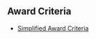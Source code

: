 ## Award Criteria

* [Simplified Award Criteria](https://drive.google.com/open?id=18RKw1AEAUMldQgUvEuzR-DxTWucYgnV9)
